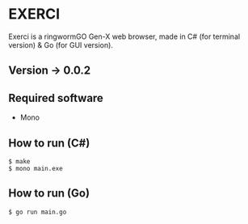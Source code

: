 
# EXERCI

Exerci is a ringwormGO Gen-X web browser, made in C# (for terminal version) & Go (for GUI version). 

## Version -> 0.0.2

## Required software
* Mono

## How to run (C#)
```
$ make
$ mono main.exe
```

## How to run (Go)
```
$ go run main.go
```
